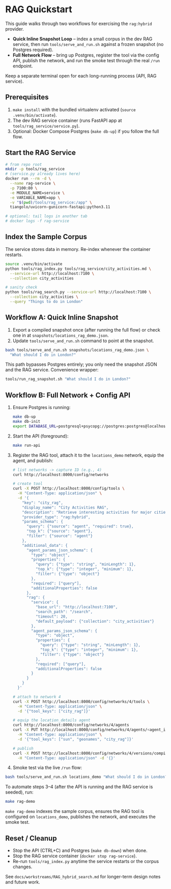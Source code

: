 # RAG Quickstart

This guide walks through two workflows for exercising the `rag:hybrid` provider.

- **Quick Inline Snapshot Loop** – index a small corpus in the dev RAG service, then
  run `tools/serve_and_run.sh` against a frozen snapshot (no Postgres required).
- **Full Network Flow** – bring up Postgres, register the tool via the config API,
  publish the network, and run the smoke test through the real `/run` endpoint.

Keep a separate terminal open for each long-running process (API, RAG service).

## Prerequisites

1. `make install` with the bundled virtualenv activated (`source .venv/bin/activate`).
2. The dev RAG service container (runs FastAPI app at `tools/rag_service/service.py`).
3. Optional: Docker Compose Postgres (`make db-up`) if you follow the full flow.

## Start the RAG Service

```bash
# from repo root
mkdir -p tools/rag_service
# (service.py already lives here)
docker run --rm -d \
  --name rag-service \
  -p 7100:80 \
  -e MODULE_NAME=service \
  -e VARIABLE_NAME=app \
  -v "$(pwd)/tools/rag_service:/app" \
  tiangolo/uvicorn-gunicorn-fastapi:python3.11

# optional: tail logs in another tab
# docker logs -f rag-service
```

## Index the Sample Corpus

The service stores data in memory. Re-index whenever the container restarts.

```bash
source .venv/bin/activate
python tools/rag_index.py tools/rag_service/city_activities.md \
  --service-url http://localhost:7100 \
  --collection city_activities

# sanity check
python tools/rag_search.py --service-url http://localhost:7100 \
  --collection city_activities \
  --query "Things to do in London"
```

## Workflow A: Quick Inline Snapshot

1. Export a compiled snapshot once (after running the full flow) or check one in at
   `snapshots/locations_rag_demo.json`.
2. Update `tools/serve_and_run.sh` command to point at the snapshot.

```bash
bash tools/serve_and_run.sh snapshots/locations_rag_demo.json \
  "What should I do in London?"
```

This path bypasses Postgres entirely; you only need the snapshot JSON and the RAG service.
Convenience wrapper:

```bash
tools/run_rag_snapshot.sh "What should I do in London?"
```

## Workflow B: Full Network + Config API

1. Ensure Postgres is running:
   ```bash
   make db-up
   make db-init
   export DATABASE_URL=postgresql+psycopg://postgres:postgres@localhost:5432/arion_agents
   ```
2. Start the API (foreground):
   ```bash
   make run-api
   ```
3. Register the RAG tool, attach it to the `locations_demo` network, equip the agent, and publish:
   ```bash
   # list networks -> capture ID (e.g., 4)
   curl http://localhost:8000/config/networks

   # create tool
   curl -X POST http://localhost:8000/config/tools \
     -H "Content-Type: application/json" \
     -d '{
       "key": "city_rag",
       "display_name": "City Activities RAG",
       "description": "Retrieve interesting activities for major cities.",
       "provider_type": "rag:hybrid",
       "params_schema": {
         "query": {"source": "agent", "required": true},
         "top_k": {"source": "agent"},
         "filter": {"source": "agent"}
       },
       "additional_data": {
         "agent_params_json_schema": {
           "type": "object",
           "properties": {
             "query": {"type": "string", "minLength": 1},
             "top_k": {"type": "integer", "minimum": 1},
             "filter": {"type": "object"}
           },
           "required": ["query"],
           "additionalProperties": false
         },
         "rag": {
           "service": {
             "base_url": "http://localhost:7100",
             "search_path": "/search",
             "timeout": 20,
             "default_payload": {"collection": "city_activities"}
           },
           "agent_params_json_schema": {
             "type": "object",
             "properties": {
               "query": {"type": "string", "minLength": 1},
               "top_k": {"type": "integer", "minimum": 1},
               "filter": {"type": "object"}
             },
             "required": ["query"],
             "additionalProperties": false
           }
         }
       }
     }'

   # attach to network 4
   curl -X POST http://localhost:8000/config/networks/4/tools \
     -H "Content-Type: application/json" \
     -d '{"tool_keys": ["city_rag"]}'

   # equip the location_details agent
   curl http://localhost:8000/config/networks/4/agents
   curl -X PUT http://localhost:8000/config/networks/4/agents/<agent_id>/tools \
     -H "Content-Type: application/json" \
     -d '{"tool_keys": ["sun", "geonames", "city_rag"]}'

   # publish
   curl -X POST http://localhost:8000/config/networks/4/versions/compile_and_publish \
     -H "Content-Type: application/json" -d '{}'
   ```
4. Smoke test via the live `/run` flow:
```bash
bash tools/serve_and_run.sh locations_demo "What should I do in London?" --network locations_demo
```

To automate steps 3–4 (after the API is running and the RAG service is seeded), run:

```bash
make rag-demo
```

`make rag-demo` indexes the sample corpus, ensures the RAG tool is configured on
`locations_demo`, publishes the network, and executes the smoke test.

## Reset / Cleanup

- Stop the API (CTRL+C) and Postgres (`make db-down`) when done.
- Stop the RAG service container (`docker stop rag-service`).
- Re-run `tools/rag_index.py` anytime the service restarts or the corpus changes.

See `docs/workstreams/RAG_hybrid_search.md` for longer-term design notes and future work.
